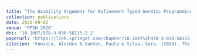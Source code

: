 ```yaml
---
title: "The Usability Argument for Refinement Typed Genetic Programming"
collection: publications
date: 2020-09-02
venue: 'PPSN 2020'
doi: '10.1007/978-3-030-58115-2_2'
paperurl: 'https://link.springer.com/chapter/10.1007%2F978-3-030-58115-2_2'
citation: 'Fonseca, Alcides & Santos, Paulo & Silva, Sara. (2020). The Usability Argument for Refinement Typed Genetic Programming.'
---
```

